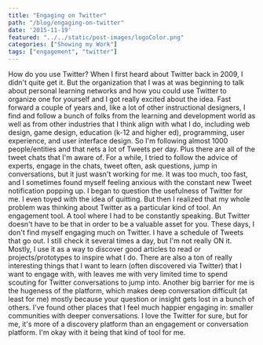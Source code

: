 ```yaml
---
title: "Engaging on Twitter"
path: "/blog/engaging-on-twitter"
date: '2015-11-19'
featured: "../../static/post-images/logoColor.png"
categories: ["Showing my Work"]
tags: ["engagement", "twitter"]
---
```


How do you use Twitter? When I first heard about Twitter back in 2009, I didn't quite get it. But the organization that I was at was beginning to talk about personal learning networks and how you could use Twitter to organize one for yourself and I got really excited about the idea. Fast forward a couple of years and, like a lot of other instructional designers, I find and follow a bunch of folks from the learning and development world as well as from other industries that I think align with what I do, including web design, game design, education (k-12 and higher ed), programming, user experience, and user interface design. So I'm following almost 1000 people/entities and that nets a lot of Tweets per day. Plus there are all of the tweet chats that I'm aware of. For a while, I tried to follow the advice of experts, engage in the chats, tweet often, ask questions, jump in conversations, but it just wasn't working for me. It was too much, too fast, and I sometimes found myself feeling anxious with the constant new Tweet notification popping up. I began to question the usefulness of Twitter for me. I even toyed with the idea of quitting. But then I realized that my whole problem was thinking about Twitter as a particular kind of tool. An engagement tool. A tool where I had to be constantly speaking. But Twitter doesn't have to be that in order to be a valuable asset for you. These days, I don't find myself engaging much on Twitter. I have a schedule of Tweets that go out. I still check it several times a day, but I'm not really ON it. Mostly, I use it as a way to discover good articles to read or projects/prototypes to inspire what I do. There are also a ton of really interesting things that I want to learn (often discovered via Twitter) that I want to engage with, with leaves me with very limited time to spend scouting for Twitter conversations to jump into. Another big barrier for me is the hugeness of the platform, which makes deep conversation difficult (at least for me) mostly because your question or insight gets lost in a bunch of others. I've found other places that I feel much happier engaging in: smaller communities with deeper conversations. I love the Twitter for sure, but for me, it's more of a discovery platform than an engagement or conversation platform. I'm okay with it being that kind of tool for me.
